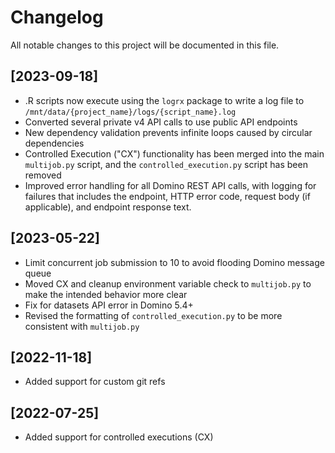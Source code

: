 # Changelog
All notable changes to this project will be documented in this file.

## [2023-09-18]
- .R scripts now execute using the `logrx` package to write a log file to `/mnt/data/{project_name}/logs/{script_name}.log`
- Converted several private v4 API calls to use public API endpoints
- New dependency validation prevents infinite loops caused by circular dependencies
- Controlled Execution ("CX") functionality has been merged into the main `multijob.py` script, and the `controlled_execution.py` script has been removed
- Improved error handling for all Domino REST API calls, with logging for failures that includes the endpoint, HTTP error code, request body (if applicable), and endpoint response text.

## [2023-05-22]
- Limit concurrent job submission to 10 to avoid flooding Domino message queue
- Moved CX and cleanup environment variable check to `multijob.py` to make the intended behavior more clear
- Fix for datasets API error in Domino 5.4+
- Revised the formatting of `controlled_execution.py` to be more consistent with `multijob.py`

## [2022-11-18]
- Added support for custom git refs

## [2022-07-25]
- Added support for controlled executions (CX)
